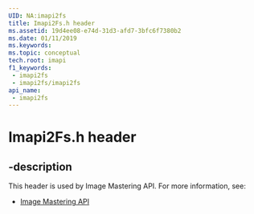 ```yaml
---
UID: NA:imapi2fs
title: Imapi2Fs.h header
ms.assetid: 19d4ee08-e74d-31d3-afd7-3bfc6f7380b2
ms.date: 01/11/2019
ms.keywords: 
ms.topic: conceptual
tech.root: imapi
f1_keywords:
 - imapi2fs
 - imapi2fs/imapi2fs
api_name:
 - imapi2fs
---
```


# Imapi2Fs.h header


## -description

This header is used by Image Mastering API. For more information, see:

- [Image Mastering API](../_imapi/index.md)

